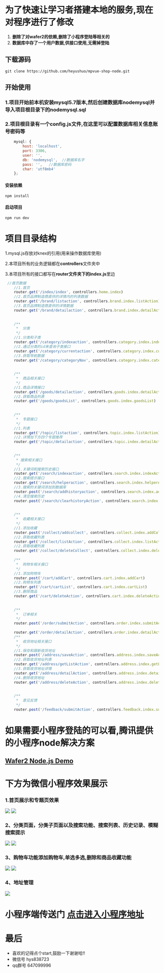 
# 为了快速让学习者搭建本地的服务,现在对程序进行了修改

1. **删除了对wafer2的依赖,删除了小程序登陆等相关的**
2. **数据库中存了一个用户数据,供接口使用,无需掉登陆**


## 下载源码
    git clone https://github.com/heyushuo/mpvue-shop-node.git

## 开始使用

### 1.项目开始前本机安装mysql5.7版本,然后创建数据库nodemysql并导入项目根目录下的nodemysql.sql

### 2.项目根目录有一个config.js文件,在这里可以配置数据库相关信息账号密码等
```javascript
  	mysql: {
		host: 'localhost',
		port: 3306,
		user: '',   
		db: 'nodemysql',  //数据库名字
		pass: '',   //数据库密码
		char: 'utf8mb4'
    };
```
#### 安装依赖
    npm install

#### 启动项目
    npm run dev

# 项目目录结构 #
1.mysql.js存放对knex的引用(用来操作数据库使用)

2.本项目所有的业务逻辑都在**controllers**文件夹中  

3.本项目所有的接口都写在**router文件夹下的index.js**里边
```javascript
 //首页数据
    //1.首页
    router.get('/index/index', controllers.home.index)
    //2.首页品牌制造商直供的详情内的列表数据
    router.get('/brand/listaction', controllers.brand.index.listAction)
    //3.首页品牌制造商直供的详情数据
    router.get('/brand/detailaction', controllers.brand.index.detailAction)
    
    
    /**
     *  分类
     */
    //1.分类和子类
    router.get('/category/indexaction', controllers.category.index.indexAction)
    //2.通过分类的id来查询子类接口
    router.get('/category/currentaction', controllers.category.index.currentAction)
    //3.获取导航数据
    router.get('/category/categoryNav', controllers.category.index.categoryNav)
    
    
    /**
     *  商品相关接口
     */
    //1.商品详情接口
    router.get('/goods/detailaction', controllers.goods.index.detailAction)
    //2.获取商品列表
    router.get('/goods/goodsList', controllers.goods.index.goodsList)
    
    
    /**
     *  专题接口
     */
    //1.列表
    router.get('/topic/listaction', controllers.topic.index.listAction)
    //2.详情加下方四个专题推荐
    router.get('/topic/detailaction', controllers.topic.index.detailAction)
    
    
    /**
     * 搜索相关接口
     */
    //1.关键词和搜索历史接口
    router.get('/search/indexaction', controllers.search.index.indexAction)
    //2.搜索提示接口
    router.get('/search/helperaction', controllers.search.index.helperAction)
    //3.搜索的关键词添加到数据库
    router.post('/search/addhistoryaction', controllers.search.index.addHistoryAction)
    //4.清空搜索历史
    router.post('/search/clearhistoryAction', controllers.search.index.clearhistoryAction)
    
    
    /**
     *  收藏相关接口
     */
    //1.添加收藏
    router.post('/collect/addcollect', controllers.collect.index.addCollect)
    //2.获取收藏列表
    router.get('/collect/listAction', controllers.collect.index.listAction)
    //2.获取收藏列表
    router.get('/collect/deleteCollect', controllers.collect.index.deleteCollect)
    
    /**
     *  购物车相关接口
     */
    //1.添加购物车
    router.post('/cart/addCart', controllers.cart.index.addCart)
    //2.购物车列表
    router.get('/cart/cartList', controllers.cart.index.cartList)
    //3.删除商品
    router.get('/cart/deleteAction', controllers.cart.index.deleteAction)
    
    
    /**
     *  订单相关
     */
    router.post('/order/submitAction', controllers.order.index.submitAction)
    
    router.get('/order/detailAction', controllers.order.index.detailAction)
    /**
     *  收货地址相关接口
     */
    //1.保存和跟新收货地址
    router.post('/address/saveAction', controllers.address.index.saveAction)
    //2.获取收货地址列表
    router.get('/address/getListAction', controllers.address.index.getListAction)
    //3.获取收货地址详情
    router.get('/address/detailAction', controllers.address.index.detailAction)
    //4.删除收货地址
    router.get('/address/deleteAction', controllers.address.index.deleteAction)
    
    
    /**
     *  意见反馈
     */
    router.post('/feedback/submitAction', controllers.feedback.index.submitAction)
```

# 如果需要小程序登陆的可以看,腾讯提供的小程序node解决方案 #
## [ Wafer2 Node.js Demo](https://github.com/tencentyun/wafer2-quickstart-nodejs) ##

# 下方为微信小程序效果展示 #
### 1.首页展示和专题页效果
![](https://user-gold-cdn.xitu.io/2018/8/27/165793588dd8808f?w=323&h=571&f=gif&s=3649872)
![](https://user-gold-cdn.xitu.io/2018/8/25/165717735a9e3c60?w=327&h=573&f=gif&s=3983502)
### 2、分类页面，分类子页面以及搜索功能、搜索列表、历史记录、模糊搜索提示
![](https://user-gold-cdn.xitu.io/2018/8/25/1657185090f5d3cd?w=327&h=573&f=gif&s=884918)
![](https://user-gold-cdn.xitu.io/2018/8/25/1657188bf2746d85?w=327&h=573&f=gif&s=585295)
### 3、购物车功能添加购物车,单选多选,删除和商品收藏功能
![](https://user-gold-cdn.xitu.io/2018/8/25/165719656d9bdb5b?w=327&h=573&f=gif&s=1979300)
![](https://user-gold-cdn.xitu.io/2018/8/25/165719e76bd00f05?w=327&h=573&f=gif&s=1770550)
### 4、地址管理
![](https://user-gold-cdn.xitu.io/2018/8/25/165719e2d9b28ee1?w=327&h=573&f=gif&s=611343)

# 小程序端传送门 [点击进入小程序地址](https://github.com/heyushuo/mpvue-shop)
# 最后 #
- 喜欢的记得点个start,鼓励一下谢谢哈!!
- 微信号 hys838723
- qq群号 647099996